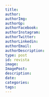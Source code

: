 ```yaml
---
title:
author:
authorImg:
authorGp:
authorFacebook:
authorInstagram:
authorTwitter:
authorLinkedin:
authorEmail:
authorDescription:
type: post
id: revista
image:
ImagePost:
description:
date:
categories:
tags: 
---
```

